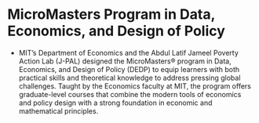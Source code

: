# MicroMasters Program in Data, Economics, and Design of Policy

- MIT’s Department of Economics and the Abdul Latif Jameel Poverty Action Lab (J-PAL) designed the MicroMasters® program in Data, Economics, and Design of Policy (DEDP) to equip learners with both practical skills and theoretical knowledge to address pressing global challenges. Taught by the Economics faculty at MIT, the program offers graduate-level courses that combine the modern tools of economics and policy design with a strong foundation in economic and mathematical principles.
